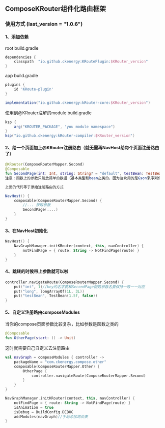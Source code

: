 ## ComposeKRouter组件化路由框架

### 使用方式 (last_version = "1.0.6")

#### 1、添加依赖
root build.gradle
``` groovy
dependencies {
    classpath  "io.github.ckenergy:KRoutePlugin:$KRouter_version"
}
```
app build.gradle
``` groovy
plugins {
    id 'KRoute-plugin'
}

implementation("io.github.ckenergy:kRouter-core:$KRouter_version")
```
使用到@KRouter注解的module build.gradle
```groovy
ksp {
    arg("KROUTER_PACKAGE", "you module namespace")
}
ksp("io.github.ckenergy:kRouter-compiler:$KRouter_version")
```


#### 2、给一个页面加上@KRouter注册路由（就无需再NavHost给每个页面注册路由了）
``` kotlin
@KRouter(ComposeRouterMapper.Second)
@Composable
fun SecondPage(int: Int, string: String? = "default", testBean: TestBean, vararg long: Long)
注意：函数上的参数只能放简单的数据（基本类型和bean之类的，因为这块用的是Gson来序列化的）

上面的代码等于原始注册路由的方式

NavHost() {
    composable(ComposeRouterMapper.Second) {
        //... 获取参数
        SecondPage(....)
    }
}

```
#### 3、在NavHost初始化
``` kotlin
NavHost() {
    NavGraphManager.initKRouter(context, this, navController) {
        notFindPage = { route: String -> NotFindPage(route) }
    }
}
```
#### 4、跳转的时候带上参数就可以啦
``` kotlin
controller.navigateRoute(ComposeRouterMapper.Second) {
    put("int", 1)//key的名字要和SecondPage函数参数名要保持一致一一对应
    put("long", longArrayOf(1L, 3L))
    put("testBean", TestBean(1.5f, false))
}
```

#### 5、自定义注册路由**composeModules**
当你的compose页面参数比较复杂，比如参数是函数之类的
``` kotlin
@Composable
fun OtherPage(start: () -> Unit)
```
这时就需要自己自定义去注册路由
``` kotlin
val navGraph = composeModules { controller ->
    packageName = "com.ckenergy.compose.other"
    composable(ComposeRouterMapper.Other) {
        OtherPage {
            controller.navigateRoute(ComposeRouterMapper.Second)
        }
    }
}

NavGraphManager.initKRouter(context, this, navController) {
    notFindPage = { route: String -> NotFindPage(route) }
    isAnimation = true
    isDebug = BuildConfig.DEBUG
    addModules(navGraph)//手动添加路由表
}
```
